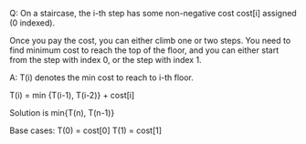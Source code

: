 Q:
On a staircase, the i-th step has some non-negative cost cost[i] assigned (0 indexed).

Once you pay the cost, you can either climb one or two steps. You need to find minimum cost to reach the top of the floor, and you can either start from the step with index 0, or the step with index 1.

A:
T(i) denotes the min cost to reach to i-th floor.

T(i) = min {T(i-1), T(i-2)} + cost[i]

Solution is min{T(n), T(n-1)}

Base cases: 
T(0) = cost[0]
T(1) = cost[1]





